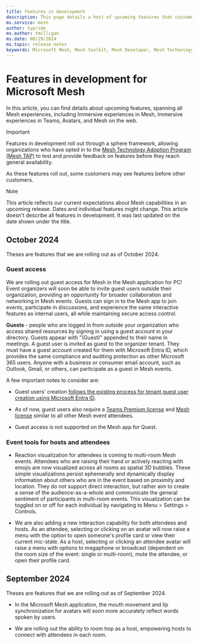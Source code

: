 ```yaml
---
title: Features in development
description: This page details a host of upcoming features that customers may see if they are in the Mesh Technology Adoption Program.
ms.service: mesh
author: typride    
ms.author: tmilligan
ms.date: 08/29/2024
ms.topic: release-notes
keywords: Microsoft Mesh, Mesh toolkit, Mesh Developer, Mesh Technology Adoption Program, Mesh TAP, Upcoming Features
---
```


# Features in development for Microsoft Mesh

In this article, you can find details about upcoming features, spanning all Mesh experiences, including Immersive experiences in Mesh, Immersive experiences in Teams, Avatars, and Mesh on the web.

> [!IMPORTANT]
> Features in development roll out through a sphere framework, allowing organizations who have opted in to the [Mesh Technology Adoption Program (Mesh TAP)](../develop/mesh-tap-participants.md) to test and provide feedback on features before they reach general availability.
>
> As these features roll out, some customers may see features before other customers.

> [!NOTE]
> This article reflects our current expectations about Mesh capabilities in an upcoming release. Dates and individual features might change. This article doesn't describe all features in development. It was last updated on the date shown under the title.

## October 2024

Theses are features that we are rolling out as of October 2024.

### Guest access

We are rolling out guest access for Mesh in the Mesh application for PC! Event organizers will soon be able to invite guest users outside their organization, providing an opportunity for broader collaboration and networking in Mesh events. Guests can sign in to the Mesh app to join events, participate in discussions, and experience the same interactive features as internal users, all while maintaining secure access control.

**Guests** - people who are logged in from outside your organization who access shared resources by signing in using a guest account in your directory. Guests appear with "(Guest)" appended to their name in meetings. A guest user is invited as guest to the organizer tenant. They must have a guest account created for them with Microsoft Entra ID, which provides the same compliance and auditing protection as other Microsoft 365 users. Anyone with a business or consumer email account, such as Outlook, Gmail, or others, can participate as a guest in Mesh events.

A few important notes to consider are:

* Guest users' creation [follows the existing process for tenant guest user creation using Microsoft Entra ID](/entra/external-id/b2b-quickstart-add-guest-users-portal).

* As of now, guest users also require a [Teams Premium license](/microsoftteams/teams-add-on-licensing/licensing-enhance-teams) and [Mesh license](../Setup/Content/it-admin-led-trials.md) similar to all other Mesh event attendees.

* Guest access is not supported on the Mesh app for Quest.

### Event tools for hosts and attendees

* Reaction visualization for attendees is coming to multi-room Mesh events. Attendees who are raising their hand or actively reacting with emojis are now visualized across all rooms as spatial 3D bubbles. These simple visualizations persist ephemerally and dynamically display information about others who are in the event based on proximity and location. They do not support direct interaction, but rather aim to create a sense of the audience-as-a-whole and communicate the general sentiment of participants in multi-room events. This visualization can be toggled on or off for each individual by navigating to Menu > Settings > Controls.

* We are also adding a new interaction capability for both attendees and hosts. As an attendee, selecting or clicking on an avatar will now raise a menu with the option to open someone's profile card or view their current mic-state. As a host, selecting or clicking an attendee avatar will raise a menu with options to megaphone or broadcast (dependent on the room size of the event: single or multi-room), mute the attendee, or open their profile card.

## September 2024

Theses are features that we are rolling out as of September 2024.

* In the Microsoft Mesh application, the mouth movement and lip synchronization for avatars will soon more accurately reflect words spoken by users.

* We are rolling out the ability to room hop as a host, empowering hosts to connect with attendees in each room.
